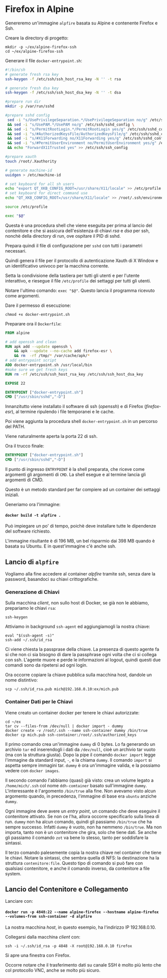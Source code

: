 # Firefox in Alpine

Genereremo un'immagine `alpfire` basata su Alpine e contenente Firefox e Ssh.

Creare la directory di progetto:
```
mkdir -p ~/ex/alpine-firefox-ssh
cd ~/ex/alpine-firefox-ssh
```
Generare il file `docker-entrypoint.sh`:
```bash
#!/bin/sh
# generate fresh rsa key
ssh-keygen -f /etc/ssh/ssh_host_rsa_key -N '' -t rsa

# generate fresh dsa key
ssh-keygen -f /etc/ssh/ssh_host_dsa_key -N '' -t dsa

#prepare run dir
mkdir -p /var/run/sshd

#prepare sshd config
 sed -i "s/UsePrivilegeSeparation.*/UsePrivilegeSeparation no/g" /etc/ssh/sshd_config \
 && sed -i "s/UsePAM.*/UsePAM no/g" /etc/ssh/sshd_config \
 && sed -i "s/PermitRootLogin.*/PermitRootLogin yes/g" /etc/ssh/sshd_config \
 && sed -i "s/#AuthorizedKeysFile/AuthorizedKeysFile/g" /etc/ssh/sshd_config \
 && sed -i "s/#X11Forwarding no/X11Forwarding yes/g" /etc/ssh/sshd_config \
 && sed -i "s/#PermitUserEnvironment no/PermitUserEnvironment yes/g" /etc/ssh/sshd_config \
 && echo "ForwardX11Trusted yes" >> /etc/ssh/ssh_config

#prepare xauth
touch /root/.Xauthority

# generate machine-id
uuidgen > /etc/machine-id

# set keyboard for all sh users
echo "export QT_XKB_CONFIG_ROOT=/usr/share/X11/locale" >> /etc/profile
# set keyboard for direct command use
echo "QT_XKB_CONFIG_ROOT=/usr/share/X11/locale" >> /root/.ssh/environment

source /etc/profile

exec "$@"
```

Questa è una procedura shell che viene eseguita per prima al lancio del contenitore e che si assicura dell'esistenza di chiavi _rsa_ e _dsa_ per ssh, nonchè della directory di run, ove ospitare il PID di sshd.

Prepara quindi il file di configurazione per `sshd` con tutti i parametri necessari.

Quindi genera il file per il protocollo di autenticazione Xauth di X Window e un identificativo univoco per la macchina corrente.

Setta la condivisione della tastiera per tutti gli utenti e per l'utente interattivo, e riesegue il file `/etc/profile` dei settaggi per tutti gli utenti.

Notare l'ultimo comando: `exec "$@"`.
Questo lancia il programma ricevuto come argomenti.

Dare il permesso di esecuzione:
```
chmod +x docker-entrypoint.sh
```

Preparare ora il `Dockerfile`:
```dockerfile
FROM alpine

# add openssh and clean
RUN apk add --update openssh \
    && apk --update --no-cache add firefox-esr \
    && rm  -rf /tmp/* /var/cache/apk/*
# add entrypoint script
ADD docker-entrypoint.sh /usr/local/bin
#make sure we get fresh keys
RUN rm -rf /etc/ssh/ssh_host_rsa_key /etc/ssh/ssh_host_dsa_key

EXPOSE 22

ENTRYPOINT ["docker-entrypoint.sh"]
CMD ["/usr/sbin/sshd","-D"]
```

Innanzitutto viene installato il software di ssh (_openssh_) e di Firefox (_firefox-esr_), al termine ripulendo i file temporanei e le cache.

Poi viene aggiunta la procedura shell `docker-entrypoint.sh` in un percorso del PATH.

Viene naturalmente aperta la porta 22 di ssh.

Ora il trucco finale:
```dockerfile
ENTRYPOINT ["docker-entrypoint.sh"]
CMD ["/usr/sbin/sshd","-D"]
```
Il punto di ingresso `ENTRYPOINT` è la shell preparata, che riceve come argomenti gli argomenti di `CMD`. La shell esegue e al termine lancia gli argomenti di CMD.

Questo è un metodo standard per far compiere ad un container dei settaggi iniziali.

Generiamo ora l'immagine:

#### `docker build -t alpfire .`

Può impiegare un po' di tempo, poichè deve installare tutte le dipendenze del software richiesto.

L'immagine risultante è di 196 MB, un bel risparmio dai 398 MB quando è basata su Ubuntu. E in quest'immagine c'è anche ssh.

## Lancio di `alpfire`

Vogliamo alla fine accedere al container _alpfire_ tramite ssh, senza dare la password, basandoci su chiavi crittografiche.

### Generazione di Chiavi

Sulla macchina _client_, non sullo host di Docker, se già non le abbiamo, prepariamo le chiavi `rsa`:
```
ssh-keygen
```
Attiviamo in background `ssh-agent` ed aggiungiamogli la nostra chiave:
```
eval "$(ssh-agent -s)"
ssh-add ~/.ssh/id_rsa
```
Ci viene chiesta la passprase della chiave. La presenza di questo agente fa si che non ci sia bisogno di dare la passphrase ogni volta che ci si collega con ssh. L'agente muore e perde le informazioni al logout, quindi questi due comandi sono da ripetersi ad ogni login.

Ora occorre copiare la chiave pubblica sulla macchina host, dandole un nome distintivo:
```
scp ~/.ssh/id_rsa.pub mich@192.168.0.10:ex/mich.pub
```

### Container Dati per le Chiavi

Viene creato un container docker per tenere le chiavi autorizzate:
```
cd ~/ex
tar cv --files-from /dev/null | docker import - dummy
docker create -v /root/.ssh --name ssh-container dummy /bin/true
docker cp mich.pub ssh-container:/root/.ssh/authorized_keys
```
Il primo comando crea un'immagine `dummy` di 0 bytes.
Lo fa generando un archivio `tar` ed inserendogli i dati da `/dev/null`, cioè un archivio tar vuoto (ma con la struttura giusta).
Dopo la pipe il comando `docker import` legge l'immagine da standard input, `-`, e la chiama `dummy`. Il comando `import` si aspetta sempre immagini tar.
`dummy` è ora un'immagine valida, e la possiamo vedere con `docker images`.

Il secondo comando l'abbiamo (quasi) già visto: crea un volume legato a `/home/mich/.ssh` col nome `ddh-comtainer` basato sull'immagine `dummy`.
L'interessante è l'argomento `/bin/true` alla fine. Non avevamo visto alcun argomento quando, in precedenza, l'immagine di base era `ubuntu` anziche `dummy`.

Ogni immagine deve avere un _entry point_, un comando che deve eseguire il contenitore attivato. Se non ce l'ha, allora occorre specificarlo sulla linea di run. `dummy` non ha alcun comando, quindi gli passiamo `/bin/true` che ha sempre successo.
Infatti `dummy` è vuoto, non ha nemmeno `/bin/true`. Ma non importa, tanto non è un contenitore che gira, solo che tiene dati. Se anche gli passiamo il comando `zot` va bene lo stesso, tanto per soddisfare la sintassi.

Il terzo comando palesemente copia la nostra chiave nel container che tiene le chiavi. Notare la sintassi, che sembra quella di NFS: la destinazione ha la struttura `contenitore:file`.
Questo tipo di comando si può fare con qualsiasi contenitore, e anche il comando inverso, da contenitore a file system.

## Lancio del Contenitore e Collegamento

Lanciare con:

#### `docker run -p 4848:22 --name alpine-firefox --hostname alpine-firefox --volumes-from ssh-container -d alpfire`

La nostra macchina _host_, in questo esempio, ha l'indirizzo IP 192.168.0.10.

Collegarsi dalla macchina _client_ con:
```
ssh -i ~/.ssh/id_rsa -p 4848 -X root@192.168.0.10 firefox
```

Si apre una finestra con Firefox.

Occorre notare che il trasferimento dati su canale SSH è molto più lento che col protocollo VNC, anche se molto più sicuro.


